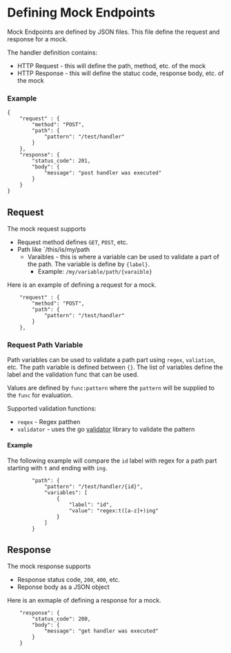 # Defining Mock Endpoints
Mock Endpoints are defined by JSON files.  This file define the request and response for a mock.

The handler definition contains:
* HTTP Request - this will define the path, method, etc. of the mock
* HTTP Response - this will define the statuc code, response body, etc. of the mock

### Example
```
{
    "request" : {
        "method": "POST",
        "path": {
            "pattern": "/test/handler"    
        }
    },
    "response": {
        "status_code": 201,
        "body": {
            "message": "post handler was executed"
        }
    }
}
```
## Request
The mock request supports
* Request method defines `GET`, `POST`, etc.
* Path like `/this/is/my/path
    * Varaibles - this is where a variable can be used to validate a part of the path.  The variable is define by `{label}`.
         * Example: `/my/variable/path/{varaible}`

Here is an example of defining a request for a mock.

```
    "request" : {
        "method": "POST",
        "path": {
            "pattern": "/test/handler"    
        }
    },
```

### Request Path Variable
Path variables can be used to validate a path part using `regex`, `valiation`, etc.  The path variable is defined between `{}`.  The list of variables define the label and the validation func that can be used.

Values are defined by `func:pattern` where the `pattern` will be supplied to the `func` for evaluation.

Supported validation functions:
* `reqex` - Regex patthen 
* `validator` - uses the go [validator](https://github.com/go-playground/validator) library to validate the pattern

#### Example
The following example will compare the `id` label with regex for a path part starting with `t` and ending with `ing`.
```
        "path": {
            "pattern": "/test/handler/{id}",
            "variables": [
                {
                    "label": "id",
                    "value": "regex:t([a-z]+)ing"
                }
            ]    
        }
```

## Response
The mock response supports
* Response status code, `200`, `400`, etc.
* Reponse body as a JSON object

Here is an exmaple of defining a response for a mock.

```
    "response": {
        "status_code": 200,
        "body": {
            "message": "get handler was executed"
        }
    }
```
